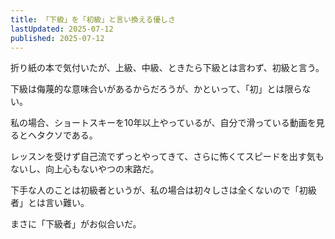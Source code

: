```yaml
---
title: 「下級」を「初級」と言い換える優しさ
lastUpdated: 2025-07-12 
published: 2025-07-12
---
```


折り紙の本で気付いたが、上級、中級、ときたら下級とは言わず、初級と言う。

下級は侮蔑的な意味合いがあるからだろうが、かといって、「初」とは限らない。

私の場合、ショートスキーを10年以上やっているが、自分で滑っている動画を見るとヘタクソである。

レッスンを受けず自己流でずっとやってきて、さらに怖くてスピードを出す気もないし、向上心もないやつの末路だ。

下手な人のことは初級者というが、私の場合は初々しさは全くないので「初級者」とは言い難い。

まさに「下級者」がお似合いだ。
